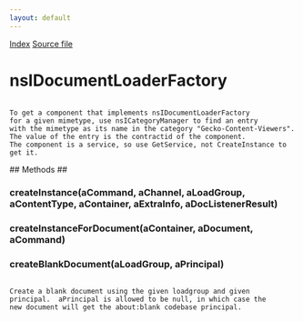 ```yaml
---
layout: default
---
```

<div id='links'><a href="../index.html">Index</a>
<a href="http://dxr.mozilla.org/mozilla-central/source/docshell/base/nsIDocumentLoaderFactory.idl">Source file</a>
</div>

# nsIDocumentLoaderFactory #
<code>  
To get a component that implements nsIDocumentLoaderFactory  
for a given mimetype, use nsICategoryManager to find an entry  
with the mimetype as its name in the category "Gecko-Content-Viewers".  
The value of the entry is the contractid of the component.  
The component is a service, so use GetService, not CreateInstance to get it.  
  
</code>
## Methods ##

### createInstance(aCommand, aChannel, aLoadGroup, aContentType, aContainer, aExtraInfo, aDocListenerResult) ###

### createInstanceForDocument(aContainer, aDocument, aCommand) ###

### createBlankDocument(aLoadGroup, aPrincipal) ###
<code>  
Create a blank document using the given loadgroup and given  
principal.  aPrincipal is allowed to be null, in which case the  
new document will get the about:blank codebase principal.  
  
</code>